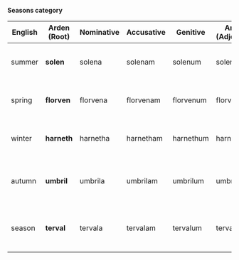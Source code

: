 **Seasons category** 

| English | Arden (Root) | Nominative | Accusative | Genitive | Arden (Adjective) | Arden (Noun) | Notes / Etymology |
| ----- | ----- | ----- | ----- | ----- | ----- | ----- | ----- |
| summer | **solen** | solena | solenam | solenum | solenel | solen | Bright and radiant; from *sol* (sun) |
| spring | **florven** | florvena | florvenam | florvenum | florvenel | florven | Lively, from *flor* (flower) \+ *renew* |
| winter | **harneth** | harnetha | harnetham | harnethum | harnethel | harneth | Harsh and cold; from *hard* \+ *breath* |
| autumn | **umbril** | umbrila | umbrilam | umbrilum | umbrilel | umbril | From *umbra* (shadow); fading season |
| season | **terval** | tervala | tervalam | tervalum | tervalel | terval | Root from *turn* \+ *cycle*; rotation of the year |
